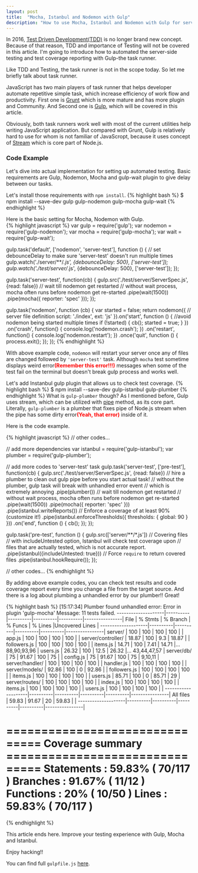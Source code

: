 ```yaml
---
layout: post
title:  "Mocha, Istanbul and Nodemon with Gulp"
description: "How to use Mocha, Istanbul and Nodemon with Gulp for server-side test and coverage check"
---
```


In 2016, <a href="https://en.wikipedia.org/wiki/Test-driven_development" target="_blank">Test Driven Development(TDD)</a> is no longer brand new concept. Because of that reason, TDD and importance of Testing will not be covered in this article. I'm going to introduce how to automated the server-side testing and test coverage reporting with Gulp-the task runner.

Like TDD and Testing, the task runner is not in the scope today. So let me briefly talk about task runner.

JavaScript has two main players of task runner that helps developer automate repetitive simple task, which increase efficiency of work flow and productivity. 
First one is <a href="http://gruntjs.com/" target="_blank">Grunt</a> which is more mature and has more plugin and Community. And Second one is <a href="http://gulpjs.com/" target="_blank">Gulp</a>, which will be covered in this article.

Obviously, both task runners work well with most of the current utilities help writing JavaScript application. But compared with Grunt, Gulp is relatively hard to use for whom is not familiar of JavaScropt, because it uses concept of <a href="https://nodejs.org/api/stream.html" target="_blank">Stream</a> which is core part of Node.js.

<h3>Code Example</h3>

Let's dive into actual implementation for setting up automated testing.
Basic requirements are Gulp, Nodemon, Mocha and gulp-wait plugin to give delay between our tasks.

Let's install those requirements with ```npm install```.
{% highlight bash %}
$ npm install --save-dev gulp gulp-nodemon gulp-mocha gulp-wait
{% endhighlight %}

Here is the basic setting for Mocha, Nodemon with Gulp.
<br>
{% highlight javascript %}
var gulp = require('gulp');
var nodemon = require('gulp-nodemon');
var mocha = require('gulp-mocha');
var wait = require('gulp-wait');

gulp.task('default', ['nodemon', 'server-test'], function () {
  // set debounceDelay to make sure 'server-test' doesn't run multiple times
  gulp.watch('./server/**/*.js', {debounceDelay: 500}, ['server-test']);
  gulp.watch('./test/server/*.js', {debounceDelay: 500}, ['server-test']);
});

gulp.task('server-test', function(cb) {
  gulp.src('./test/server/ServerSpec.js', {read: false})
    // wait till nodemon get restarted
    // without wait process, mocha often runs before nodemon get re-started
    .pipe(wait(1500))
    .pipe(mocha({
      reporter: 'spec'
    }));
});

gulp.task('nodemon', function (cb) {
  var started = false;
  return nodemon({
    // server file definition
    script: './index',
    ext: 'js'
  }).on('start', function () {
    //avoid nodemon being started multiple times
    if (!started) {
      cb();
      started = true;
    }
  })
  .on('crash', function() {
    console.log('nodemon.crash');
  })
  .on('restart', function() {
    console.log('nodemon.restart');
  })
  .once('quit', function () {
    process.exit();
  });
});
{% endhighlight %}
<br>

With above example code, ```nodemon``` will restart your server once any of files are changed followed by ```'server-test'``` task. Although ```mocha``` test sometime displays weird error<strong style="color: red">(Remember this error!!!)</strong> messages when some of the test fail on the terminal but doesn't break gulp process and works well.

Let's add Instanbul gulp plugin that allows us to check test coverage.
{% highlight bash %}
$ npm install --save-dev gulp-istanbul gulp-plumber
{% endhighlight %}
What is ```gulp-plumber``` though?
As I mentioned before, Gulp uses stream, which can be utilized with <a href="https://nodejs.org/api/stream.html#stream_readable_pipe_destination_options" target="_blank">pipe</a> method, as its core part.
Literally, ```gulp-plumber``` is a plumber that fixes pipe of Node.js stream when the pipe has some dirty error<strong style="color: red">(Yeah, that error)</strong> inside of it.

Here is the code example.

{% highlight javascript %}
// other codes...

// add more dependencies
var istanbul = require('gulp-istanbul');
var plumber = require('gulp-plumber');

// add more codes to 'server-test' task
gulp.task('server-test', ['pre-test'], function(cb) {
  gulp.src('./test/server/ServerSpec.js', {read: false})
    // hire a plumber to clean out gulp pipe before you start actual task!
    // without the plumber, gulp task will break with unhandled error event
    // which is extremely annoying
    .pipe(plumber())
    // wait till nodemon get restarted
    // without wait process, mocha often runs before nodemon get re-started
    .pipe(wait(1500))
    .pipe(mocha({
      reporter: 'spec'
    }))
    .pipe(istanbul.writeReports())
    // Enforce a coverage of at least 90% (customize it!)
    .pipe(istanbul.enforceThresholds({ thresholds: { global: 90 } }))
    .on('end', function () {
      cb();
    });
});

gulp.task('pre-test', function () {
  gulp.src(['server/**/*.js']) // Covering files
    // with includeUntested option, Istanbul will check test coverage upon
    // files that are actually tested, which is not accurate report.
    .pipe(istanbul({includeUntested: true}))
    // Force `require` to return covered files
    .pipe(istanbul.hookRequire());
});

// other codes...
{% endhighlight %}

By adding above example codes, you can check test results and code coverage report every time you change a file from the target source. And there is a log about plumbing a unhandled error by our plumber!! Great!

{% highlight bash %}
[15:17:34] Plumber found unhandled error:
 Error in plugin 'gulp-mocha'
Message:
    11 tests failed.
--------------------|----------|----------|----------|----------|----------------|
File                |  % Stmts | % Branch |  % Funcs |  % Lines |Uncovered Lines |
--------------------|----------|----------|----------|----------|----------------|
 server/            |      100 |      100 |      100 |      100 |                |
  app.js            |      100 |      100 |      100 |      100 |                |
 server/controller/ |    18.87 |      100 |      9.3 |    18.87 |                |
  followers.js      |      100 |      100 |      100 |      100 |                |
  items.js          |    14.71 |      100 |     7.41 |    14.71 |... 88,90,93,96 |
  users.js          |    26.32 |      100 |     12.5 |    26.32 |... 43,44,47,57 |
 server/db/         |       75 |    91.67 |      100 |       75 |                |
  config.js         |       75 |    91.67 |      100 |       75 |        9,10,11 |
 server/handler/    |      100 |      100 |      100 |      100 |                |
  handler.js        |      100 |      100 |      100 |      100 |                |
 server/models/     |    92.86 |      100 |        0 |    92.86 |                |
  followers.js      |      100 |      100 |      100 |      100 |                |
  items.js          |      100 |      100 |      100 |      100 |                |
  users.js          |    85.71 |      100 |        0 |    85.71 |             29 |
 server/routes/     |      100 |      100 |      100 |      100 |                |
  index.js          |      100 |      100 |      100 |      100 |                |
  items.js          |      100 |      100 |      100 |      100 |                |
  users.js          |      100 |      100 |      100 |      100 |                |
--------------------|----------|----------|----------|----------|----------------|
All files           |    59.83 |    91.67 |       20 |    59.83 |                |
--------------------|----------|----------|----------|----------|----------------|


=============================== Coverage summary ===============================
Statements   : 59.83% ( 70/117 )
Branches     : 91.67% ( 11/12 )
Functions    : 20% ( 10/50 )
Lines        : 59.83% ( 70/117 )
================================================================================
{% endhighlight %}

This article ends here. Improve your testing experience with Gulp, Mocha and Istanbul.

Enjoy hacking!!

You can find full ```gulpfile.js``` <a href="https://gist.github.com/echo304/cf9c645e6e65b131018505aa58e20078" target="_blank">here</a>.
